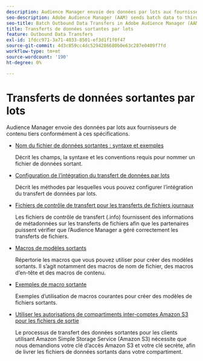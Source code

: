 ```yaml
---
description: Audience Manager envoie des données par lots aux fournisseurs de contenu tiers conformément à ces spécifications.
seo-description: Adobe Audience Manager (AAM) sends batch data to third-party content providers according to these specifications.
seo-title: Batch Outbound Data Transfers in Adobe Audience Manager (AAM)
title: Transferts de données sortantes par lots
feature: Outbound Data Transfers
exl-id: 1fdcc971-3a71-4033-8501-ef3d1f1f0f47
source-git-commit: 4d3c859cc4dc5294286680b0e63c287e0409f7fd
workflow-type: tm+mt
source-wordcount: '190'
ht-degree: 0%

---
```


# Transferts de données sortantes par lots

Audience Manager envoie des données par lots aux fournisseurs de contenu tiers conformément à ces spécifications.

* [Nom du fichier de données sortantes : syntaxe et exemples](/help/using/integration/receiving-audience-data/batch-outbound-transfers/outbound-file-name-contents.md)

  Décrit les champs, la syntaxe et les conventions requis pour nommer un fichier de données sortant.

* [Configuration de l’intégration du transfert de données par lots](batch-server-configuration.md)

  Décrit les méthodes par lesquelles vous pouvez configurer l’intégration du transfert de données par lots.

* [Fichiers de contrôle de transfert pour les transferts de fichiers journaux](/help/using/integration/receiving-audience-data/batch-outbound-transfers/transfer-control-files.md)

  Les fichiers de contrôle de transfert (.info) fournissent des informations de métadonnées sur les transferts de fichiers afin que les partenaires puissent vérifier que l’Audience Manager a géré correctement les transferts de fichiers.

* [Macros de modèles sortants](/help/using/integration/receiving-audience-data/batch-outbound-transfers/outbound-template-macros.md)

  Répertorie les macros que vous pouvez utiliser pour créer des modèles sortants. Il s’agit notamment des macros de nom de fichier, des macros d’en-tête et des macros de contenu.

* [Exemples de macro sortante](/help/using/integration/receiving-audience-data/batch-outbound-transfers/outbound-macro-examples.md)

  Exemples d’utilisation de macros courantes pour créer des modèles de fichiers sortants.

* [Utiliser les autorisations de compartiments inter-comptes Amazon S3 pour les fichiers de sortie](/help/using/integration/receiving-audience-data/batch-outbound-transfers/authorize-s3-cross-bucket.md)

  Le processus de transfert des données sortantes pour les clients utilisant Amazon Simple Storage Service (Amazon S3) nécessite que nous demandions votre clé d’accès Amazon S3 et votre clé secrète, afin de livrer les fichiers de données sortants dans votre compartiment.
